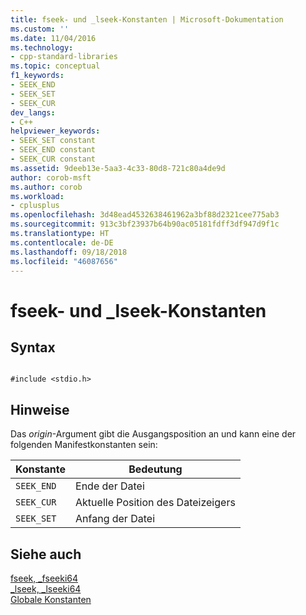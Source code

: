 ```yaml
---
title: fseek- und _lseek-Konstanten | Microsoft-Dokumentation
ms.custom: ''
ms.date: 11/04/2016
ms.technology:
- cpp-standard-libraries
ms.topic: conceptual
f1_keywords:
- SEEK_END
- SEEK_SET
- SEEK_CUR
dev_langs:
- C++
helpviewer_keywords:
- SEEK_SET constant
- SEEK_END constant
- SEEK_CUR constant
ms.assetid: 9deeb13e-5aa3-4c33-80d8-721c80a4de9d
author: corob-msft
ms.author: corob
ms.workload:
- cplusplus
ms.openlocfilehash: 3d48ead4532638461962a3bf88d2321cee775ab3
ms.sourcegitcommit: 913c3bf23937b64b90ac05181fdff3df947d9f1c
ms.translationtype: HT
ms.contentlocale: de-DE
ms.lasthandoff: 09/18/2018
ms.locfileid: "46087656"
---
```

# <a name="fseek-lseek-constants"></a>fseek- und _lseek-Konstanten

## <a name="syntax"></a>Syntax

```

#include <stdio.h>

```

## <a name="remarks"></a>Hinweise

Das *origin*-Argument gibt die Ausgangsposition an und kann eine der folgenden Manifestkonstanten sein:

|Konstante|Bedeutung|
|--------------|-------------|
|`SEEK_END`|Ende der Datei|
|`SEEK_CUR`|Aktuelle Position des Dateizeigers|
|`SEEK_SET`|Anfang der Datei|

## <a name="see-also"></a>Siehe auch

[fseek, _fseeki64](../c-runtime-library/reference/fseek-fseeki64.md)<br/>
[_lseek, _lseeki64](../c-runtime-library/reference/lseek-lseeki64.md)<br/>
[Globale Konstanten](../c-runtime-library/global-constants.md)